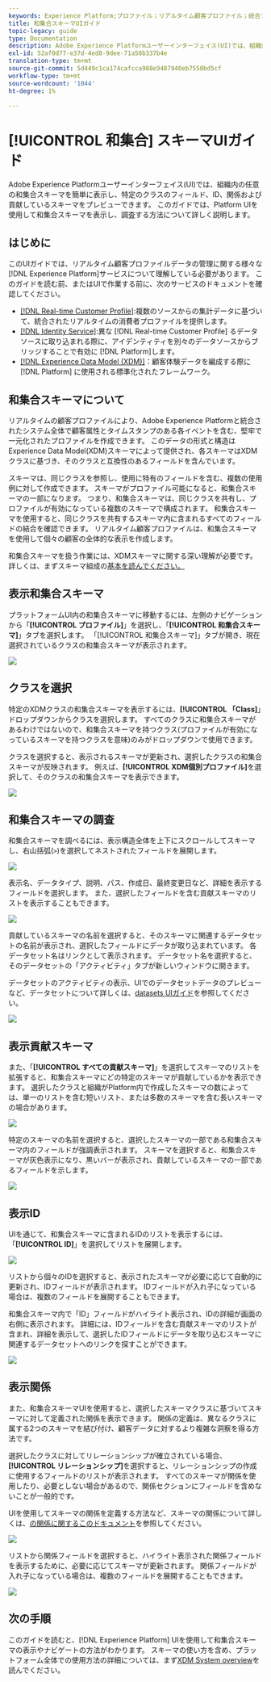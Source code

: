 ```yaml
---
keywords: Experience Platform;プロファイル；リアルタイム顧客プロファイル；統合プロファイル；統合プロファイル；統合プロファイル;和集合;rtcp；有効プロファイル;プロファイルの有効化；スキーマ和集合;プロファイル和集合;プロファイル;
title: 和集合スキーマUIガイド
topic-legacy: guide
type: Documentation
description: Adobe Experience Platformユーザーインターフェイス(UI)では、組織内の任意の和集合スキーマを簡単に表示し、特定のクラスのフィールド、ID、関係および貢献しているスキーマをプレビューできます。 このガイドでは、Platform UIを使用して和集合スキーマを表示し、調査する方法について詳しく説明します。
exl-id: 52af0d77-e37d-4ed8-9dee-71a50b337b4e
translation-type: tm+mt
source-git-commit: 5d449c1ca174cafcca988e9487940eb7550bd5cf
workflow-type: tm+mt
source-wordcount: '1044'
ht-degree: 1%

---
```


# [!UICONTROL 和集合] スキーマUIガイド

Adobe Experience Platformユーザーインターフェイス(UI)では、組織内の任意の和集合スキーマを簡単に表示し、特定のクラスのフィールド、ID、関係および貢献しているスキーマをプレビューできます。 このガイドでは、Platform UIを使用して和集合スキーマを表示し、調査する方法について詳しく説明します。

## はじめに

このUIガイドでは、リアルタイム顧客プロファイルデータの管理に関する様々な[!DNL Experience Platform]サービスについて理解している必要があります。 このガイドを読む前、またはUIで作業する前に、次のサービスのドキュメントを確認してください。

* [[!DNL Real-time Customer Profile]](../home.md):複数のソースからの集計データに基づいて、統合されたリアルタイムの消費者プロファイルを提供します。
* [[!DNL Identity Service]](../../identity-service/home.md):異な [!DNL Real-time Customer Profile] るデータソースに取り込まれる際に、アイデンティティを別々のデータソースからブリッジすることで有効に [!DNL Platform]します。
* [[!DNL Experience Data Model (XDM)]](../../xdm/home.md)：顧客体験データを編成する際に [!DNL Platform] に使用される標準化されたフレームワーク。

## 和集合スキーマについて

リアルタイムの顧客プロファイルにより、Adobe Experience Platformと統合されたシステム全体で顧客属性とタイムスタンプのある各イベントを含む、堅牢で一元化されたプロファイルを作成できます。 このデータの形式と構造はExperience Data Model(XDM)スキーマによって提供され、各スキーマはXDMクラスに基づき、そのクラスと互換性のあるフィールドを含んでいます。

スキーマは、同じクラスを参照し、使用に特有のフィールドを含む、複数の使用例に対して作成できます。 スキーマがプロファイル可能になると、和集合スキーマの一部になります。 つまり、和集合スキーマは、同じクラスを共有し、プロファイルが有効になっている複数のスキーマで構成されます。 和集合スキーマを使用すると、同じクラスを共有するスキーマ内に含まれるすべてのフィールドの結合を確認できます。 リアルタイム顧客プロファイルは、和集合スキーマを使用して個々の顧客の全体的な表示を作成します。

和集合スキーマを扱う作業には、XDMスキーマに関する深い理解が必要です。 詳しくは、まずスキーマ組成の[基本を読んでください。](../../xdm/schema/composition.md)

## 表示和集合スキーマ

プラットフォームUI内の和集合スキーマに移動するには、左側のナビゲーションから「**[!UICONTROL プロファイル]**」を選択し、「**[!UICONTROL 和集合スキーマ]**」タブを選択します。 「[!UICONTROL 和集合スキーマ]」タブが開き、現在選択されているクラスの和集合スキーマが表示されます。

![](../images/union-schema/union-schema-landing.png)

## クラスを選択

特定のXDMクラスの和集合スキーマを表示するには、**[!UICONTROL 「Class]**」ドロップダウンからクラスを選択します。 すべてのクラスに和集合スキーマがあるわけではないので、和集合スキーマを持つクラス(プロファイルが有効になっているスキーマを持つクラスを意味)のみがドロップダウンで使用できます。

クラスを選択すると、表示されるスキーマが更新され、選択したクラスの和集合スキーマが反映されます。 例えば、**[!UICONTROL XDM個別プロファイル]**&#x200B;を選択して、そのクラスの和集合スキーマを表示できます。

![](../images/union-schema/union-schema-class.png)

## 和集合スキーマの調査

和集合スキーマを調べるには、表示構造全体を上下にスクロールしてスキーマし、右山括弧(`>`)を選択してネストされたフィールドを展開します。

![](../images/union-schema/union-schema-explore.png)

表示名、データタイプ、説明、パス、作成日、最終変更日など、詳細を表示するフィールドを選択します。 また、選択したフィールドを含む貢献スキーマのリストを表示することもできます。

![](../images/union-schema/union-schema-explore-field.png)

貢献しているスキーマの名前を選択すると、そのスキーマに関連するデータセットの名前が表示され、選択したフィールドにデータが取り込まれています。 各データセット名はリンクとして表示されます。 データセット名を選択すると、そのデータセットの「アクティビティ」タブが新しいウィンドウに開きます。

データセットのアクティビティの表示、UIでのデータセットデータのプレビューなど、データセットについて詳しくは、[datasets UIガイド](../../catalog/datasets/user-guide.md)を参照してください。

![](../images/union-schema/union-schema-field-datasets.png)

## 表示貢献スキーマ

また、「**[!UICONTROL すべての貢献スキーマ]**」を選択してスキーマのリストを拡張すると、和集合スキーマにどの特定のスキーマが貢献しているかを表示できます。 選択したクラスと組織がPlatform内で作成したスキーマの数によっては、単一のリストを含む短いリスト、または多数のスキーマを含む長いスキーマの場合があります。

![](../images/union-schema/union-schema-contributing-schemas.png)

特定のスキーマの名前を選択すると、選択したスキーマの一部である和集合スキーマ内のフィールドが強調表示されます。 スキーマを選択すると、和集合スキーマが灰色表示になり、黒いバーが表示され、貢献しているスキーマの一部であるフィールドを示します。

![](../images/union-schema/union-schema-select-schema.png)

## 表示ID

UIを通じて、和集合スキーマに含まれるIDのリストを表示するには、「**[!UICONTROL ID]**」を選択してリストを展開します。

![](../images/union-schema/union-schema-identities.png)

リストから個々のIDを選択すると、表示されたスキーマが必要に応じて自動的に更新され、IDフィールドが表示されます。 IDフィールドが入れ子になっている場合は、複数のフィールドを展開することもできます。

和集合スキーマ内で「ID」フィールドがハイライト表示され、IDの詳細が画面の右側に表示されます。 詳細には、IDフィールドを含む貢献スキーマのリストが含まれ、詳細を表示して、選択したIDフィールドにデータを取り込むスキーマに関連するデータセットへのリンクを探すことができます。

![](../images/union-schema/union-schema-select-identity.png)

## 表示関係

また、和集合スキーマUIを使用すると、選択したスキーマクラスに基づいてスキーマに対して定義された関係を表示できます。 関係の定義は、異なるクラスに属する2つのスキーマを結び付け、顧客データに対するより複雑な洞察を得る方法です。

選択したクラスに対してリレーションシップが確立されている場合、**[!UICONTROL リレーションシップ]**&#x200B;を選択すると、リレーションシップの作成に使用するフィールドのリストが表示されます。 すべてのスキーマが関係を使用したり、必要としない場合があるので、関係セクションにフィールドを含めないことが一般的です。

UIを使用してスキーマの関係を定義する方法など、スキーマの関係について詳しくは、[の関係に関するこのドキュメント](../../xdm/tutorials/relationship-ui.md)を参照してください。

![](../images/union-schema/union-schema-relationships.png)

リストから関係フィールドを選択すると、ハイライト表示された関係フィールドを表示するために、必要に応じてスキーマが更新されます。 関係フィールドが入れ子になっている場合は、複数のフィールドを展開することもできます。

![](../images/union-schema/union-schema-select-relationship.png)

## 次の手順

このガイドを読むと、[!DNL Experience Platform] UIを使用して和集合スキーマの表示やナビゲートの方法がわかります。 スキーマの使い方を含め、プラットフォーム全体での使用方法の詳細については、まず[XDM System overview](../../xdm/home.md)を読んでください。
